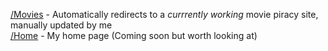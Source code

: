 <a href="https://kn0tzer.github.io/movies">/Movies</a><span> - Automatically redirects to a *currrently working* movie piracy site, manually updated by me</span>
<br>
<a href="https://kn0tzer.github.io/home">/Home</a><span> - My home page (Coming soon but worth looking at)</span>
